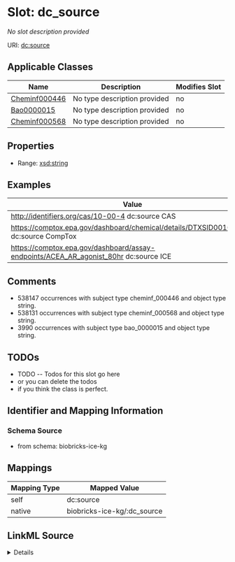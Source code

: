 

# Slot: dc_source


_No slot description provided_





URI: [dc:source](http://purl.org/dc/elements/1.1/source)



<!-- no inheritance hierarchy -->





## Applicable Classes

| Name | Description | Modifies Slot |
| --- | --- | --- |
| [Cheminf000446](../classes/Cheminf000446.md) | No type description provided |  no  |
| [Bao0000015](../classes/Bao0000015.md) | No type description provided |  no  |
| [Cheminf000568](../classes/Cheminf000568.md) | No type description provided |  no  |







## Properties

* Range: [xsd:string](xsd:string)






## Examples

| Value |
| --- |
| http://identifiers.org/cas/10-00-4 dc:source CAS |
| https://comptox.epa.gov/dashboard/chemical/details/DTXSID001002091 dc:source CompTox |
| https://comptox.epa.gov/dashboard/assay-endpoints/ACEA_AR_agonist_80hr dc:source ICE |

## Comments

* 538147 occurrences with subject type cheminf_000446 and object type string.
* 538131 occurrences with subject type cheminf_000568 and object type string.
* 3990 occurrences with subject type bao_0000015 and object type string.

## TODOs

* TODO -- Todos for this slot go here
* or you can delete the todos
* if you think the class is perfect.

## Identifier and Mapping Information







### Schema Source


* from schema: biobricks-ice-kg




## Mappings

| Mapping Type | Mapped Value |
| ---  | ---  |
| self | dc:source |
| native | biobricks-ice-kg/:dc_source |




## LinkML Source

<details>
```yaml
name: dc_source
description: No slot description provided
todos:
- TODO -- Todos for this slot go here
- or you can delete the todos
- if you think the class is perfect.
comments:
- 538147 occurrences with subject type cheminf_000446 and object type string.
- 538131 occurrences with subject type cheminf_000568 and object type string.
- 3990 occurrences with subject type bao_0000015 and object type string.
examples:
- value: http://identifiers.org/cas/10-00-4 dc:source CAS
- value: https://comptox.epa.gov/dashboard/chemical/details/DTXSID001002091 dc:source
    CompTox
- value: https://comptox.epa.gov/dashboard/assay-endpoints/ACEA_AR_agonist_80hr dc:source
    ICE
from_schema: biobricks-ice-kg
rank: 1000
slot_uri: dc:source
alias: dc_source
domain_of:
- bao_0000015
- cheminf_000446
- cheminf_000568
range: string

```
</details>